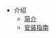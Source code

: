 * 介绍
  * [简介](markdown/Middleware/ElasticSearch/_readme.md)
  * [安装指南](markdown/Middleware/ElasticSearch/安装指南.md)
